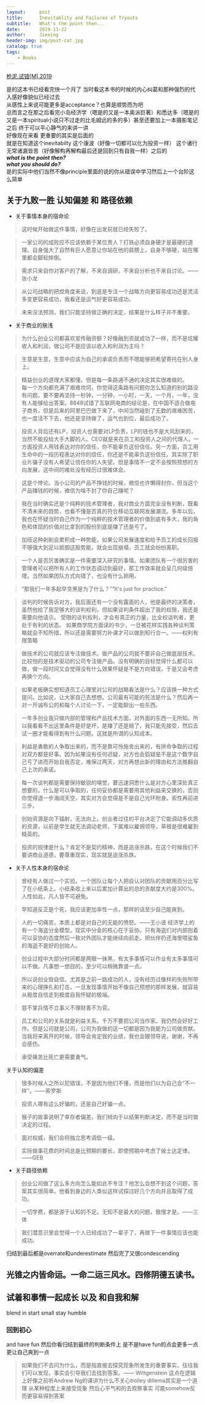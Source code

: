 ```yaml
---
layout:     post
title:      Inevitablity and Failures of Tryouts
subtitle:   What's the point then...
date:       2019-11-22
author:     Jiexing
header-img: img/post-cat.jpg
catalog: true
tags:
    - Books
---
```


[枪泥.试错[M].2019](https://book.douban.com/subject/33529158/)


是的这本书已经看完快一个月了 当时看这本书的时候的内心纠葛和那种强烈的代入感好像貌似已经过去  
从感性上来说可能更多是acceptance？也算是顺势而为吧    
总而言之在那之后看完小岛经济学（嗯是的又是一本奥派巨著）和悉达多（嗯是的又是一本spiritual小说只不过走的比毛姆远的多的多）甚至还要加上一本摄影笔记之后 终于可以平心静气的来讲一讲  
好像现在来看 更重要的其实是后面的   
就是在知道这个inevitabilty 这个康波（好像一切都可以化为投资一样） 这个诸行无常诸漏皆苦（好像解构再解构最后还是回到只有自我一样）之后的      
***what is the point then?***  
***what you should do?***  
是的实际中他们当然不像principle里面的说的你从错误中学习然后上一个台阶这么简单

## 关于九败一胜 认知偏差 和 路径依赖

+ 关于事情本身的宿命论
>这时候开始做这件事情，好像在出发前就已经失败了。 

>一家公司的成败应不应该依赖于某位贵人？打铁必须自身硬才是最硬的道理。自身强大了自然有巨人愿意让你站在他的肩膀上，自身不够硬，站在哪里都会脚软摔倒。

> 需求只来自你对客户的了解，不来自调研，不来自分析也不来自讨论。——张小龙

>从公司战略的把控角度来说，到底是专注一个战略方向更容易成功还是灵活多变更容易成功，我看还是运气好更容易成功。

>未来没法预测，我们只能坚持做正确的决定，结果是什么样子并不重要。

+ 关于商业的肤浅
>为什么创业公司都喜欢宣传融资额？好像融到资就成功了一样，而不是炫耀收入和利润，做公司不是应该以收入和利润为主吗？  

>生意是生意，生意中应该为自己的承诺负责而不嗯能够把希望寄托在别人身上。


>精益创业的道理大家都懂。但是每一条路通不通的决定其实很难做的。  
每一个方向都充满了艰难坎坷，你觉得这条路有问题你怎么知道的别的路没有问题。要不要再坚持一秒钟，一分钟，一小时，一天，一个月，一年，没有人能够给出答案。8848试错了互联网电商的结论是，在中国不适合做电子商务，但是后来的阿里巴巴做下来了，中间当然碰到了无数的艰难困苦，也一度活不下去，他还是坚持做了，运气也到位，最后成功了。

>投资人背后还有LP，投资人也需要对LP负责，LP的钱也不是大风刮来的，当然不能投给大手大脚的人。CEO就是夹在员工和投资人之间的代理人。一方面投资人用钱表达对你的信任，你不能辜负这份信任。另一方面，员工用生命中的一段历程表达对你的信任，你还是不能辜负这份信任。其实除了职业片骗子没有人希望让信任你的人失望。但是事情不一定不会按照预想的方向发展，这中间的难处没有经历过很难体会。

> 这是个悖论。当小公司的产品不挣钱的时候，微信也许懒得封你，但当这个产品赚钱的时候，微信为啥不封了你自己赚呢？

> 我在当时确实还是个纯粹的技术管理者，我对商业方面完全没有判断，既看不清未来的趋势，也看不懂是否真的符合移动互联网发展潮流。多年以后，我也在怀疑当时自己作为一个纯粹的技术管理者的价值到底有多大，我的角色和体现的价值对比拿到的股份到底是赚了还是亏了。

>加班这种剥削会累积成一种势能，如果公司发展速度和给予员工的成长回报不够强大到足以抵御这股势能，就会出现崩塌，员工就会纷纷离职。

>一个人是否厉害确实是一件需要深入研究的事情。如果团队有一个很厉害的管理者可以把所有人的工作状态调动到最好，那工作效率就会呈几何级倍增。当然如果团队方式向错了，也没有什么卵用。

>“那我们一年多起早贪黑是为了什么？”“It's just for practice.”

>谈判的时候告诉对方，我后面还有一个没有露面的人，他是最终的决策者，虽然他给了我足够大的谈判权利，但如果谈判条件超出了我的权限，我还是需要向他请示。
受限的谈判权利，才会有真正的力量，比全权谈判者，更处于有利的状态。
如果商学院方面读的书少，一旦被花样实践各种谈判策略就会不知所措，所以还是需要努力补课才可以做到知行合一。——权利有限策略

>做技术的公司就应该专注做技术。做产品的公司就不要非自己做底层技术。比较怕的是技术驱动的公司专注做产品。没有明确的目标觉得什么都可以做，做一段时间又会觉得没有什么效果怀疑是不是方向错误，于是又会考虑再换个方向。

>如果老板确实想知道员工心理里对公司的战略看法是什么？应该换一种方式提问。比如说，让大家自己去想想。公司最有可能的死法是什么？然后再一对一开诚布公的和每个人讨论一下，一定能聊出一些东西。

>一年多创业我只做内部的管理和产品技术方面，对外面的东西一无所知。所以我看看不出这里条件是好是坏，是赚了还是赔了，我只能先接受，然后去试一圈才能看得到有什么问题。这就是所谓的认知成本。

> 利益是勇敢的人争取出来的，而不是靠可怜施舍出来的，有拼命争取的过程对双方都是好事。因为如果没有任何迟疑，对方也会狐疑是不是这个数字自己亏了进而开始自我否定，难保过两天，对方再想出新的理由和方法推翻自己上次的承诺。

>每一次谈判都是需要保持敏锐的嗅觉，要迅速洞悉什么是对方心里深处真正想要的，什么是可以争取的，任何妥协都是需要用其他利益来交换的，否则你觉得退一步海阔天空，其实对方会觉得是不是自己光环附身。索性再前进三步。

>创始资源是向下辐射，无法向上。创业者过往的平台决定了它能调动多优质的资源，以前是学生就无法调动老师，下属难以雇佣领导，草根是很难雇到精英的。

>投资的规律是什么？肯定不是契约精神，而是追涨杀跌。在这个时候我们不要讲商业道德，要尊重现实，现实就是追涨杀跌。


+ 关于人性本身的宿命论
>曾经有人做过一个实验。一个团队让每个人把自认对团队的贡献用百分比写了在小纸条上。小纸条收上来以后累加计算出的总的贡献度大约是300%。  
人性如此，凡人皆不可避免。  

>早知道反正是个死，我应该更加率性一点，那样的话至少自己能爽到。

>人的一切痛苦，本质上都是对自己的无能的愤怒。——王小波
>经济学上的有一个海盗分金模型。现实中分金的核心在于妥协。只有海盗们对内部抱着可以妥协的态度然后一致对外团队才能继续向前走。把伙伴扔还海里喂鲨鱼的海盗不是好的创始人。

>创业过程中大部分时间都是两眼一抹黑，有太多事情可以作业有太多事情可以不做。凡事想一想目的，至少可以稍微靠谱一点。

>所以说创业毁自信。尤其是之前一路成功的人，没有经历过像样的失败所带来的心理挣扎和打击，一旦发现事情开始不像自己预想的那样发展，就容易从极度自信走到极度自我怀疑的极端。

>慈不掌兵情不立事义不理财善不为官。

>员工和公司的关系就是利益关系。千万不要把公司当作家。我仍然会好好工作。但是公司就是公司，公司为我做的这一切都是因为我能为公司做贡献。当我将来离开的时候，领导会肯定我的业绩，我也会跟领导说，谢谢，不再会感伤。

>承受痛苦比死亡更需要勇气。

关于认知的偏差

>很多时候人之所以犯错误，不是因为他们不懂，而是他们以为自己会“不一样”。——索罗斯

>投资人哪有这么好骗的，还是自己好骗一点。


>猴子的故事说明了幸存者偏差，我们倾向于以结果判断决定，而不是当时做决定的过程。

>面对权威，我们会将独立思考调低一级。

>实际做事花费的时间总是比预期的要长，即使预期中考虑了侯士达定律。——GEB

+ 关于路径依赖
>创业公司做了这么多方向怎么能如此不专注？他怎么会想不到这个问题，答案其实很简单。他看到身边的人类似这样试探过好几个方向并且取得了成功。

>一切学费，都是源于认知的不足。无知不是最大的问题，傲慢才是。——三体

>我们潜意识里会觉得一个人已经成功了一辈子了，再做下一件事情应该也能成功。

归结到最后都是overrate和underestimate
然后完了又很condescending

## 光锥之内皆命运。一命二运三风水。四修阴德五读书。


## 试着和事情一起成长 以及 和自我和解
blend in
start small
stay humble
### 回到初心

and 
have fun
然后你看归结到最终的判断条件上 是不是have fun的点会更多一点
更让自己爽到一点
>如果我们不去问为什么，而是指直接去探究现象所发生的重要事实。往往我们可以发现，事实会引导我们去找到答案。——  Wittgenstein
这点在逻辑上好像之前听Andrew Ng的课讲为什么不关心trolley dillema其实是一个道理 从某种程度上来接受现象 然后心平气和的去观察事实 可能somehow反而更容易得到答案

